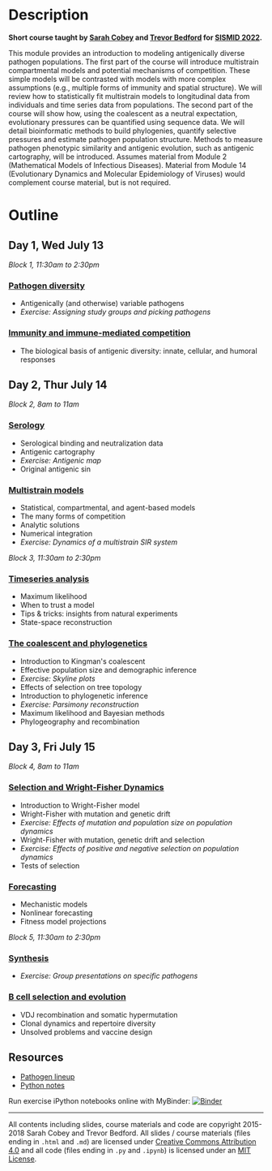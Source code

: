 # Description

**Short course taught by [Sarah Cobey](http://cobeylab.uchicago.edu/) and [Trevor Bedford](http://bedford.io/) for [SISMID 2022](https://si.biostat.washington.edu/suminst/sismid).**

This module provides an introduction to modeling antigenically diverse pathogen populations. The first part of the course will introduce multistrain compartmental models and potential mechanisms of competition. These simple models will be contrasted with models with more complex assumptions (e.g., multiple forms of immunity and spatial structure). We will review how to statistically fit multistrain models to longitudinal data from individuals and time series data from populations. The second part of the course will show how, using the coalescent as a neutral expectation, evolutionary pressures can be quantified using sequence data. We will detail bioinformatic methods to build phylogenies, quantify selective pressures and estimate pathogen population structure. Methods to measure pathogen phenotypic similarity and antigenic evolution, such as antigenic cartography, will be introduced. Assumes material from Module 2 (Mathematical Models of Infectious Diseases). Material from Module 14 (Evolutionary Dynamics and Molecular Epidemiology of Viruses) would complement course material, but is not required.

# Outline

## Day 1, Wed July 13

_Block 1, 11:30am to 2:30pm_

### [Pathogen diversity](pathogens/)

* Antigenically (and otherwise) variable pathogens
* *Exercise: Assigning study groups and picking pathogens*

### [Immunity and immune-mediated competition](immunity/)

* The biological basis of antigenic diversity: innate, cellular, and humoral responses

## Day 2, Thur July 14

_Block 2, 8am to 11am_

### [Serology](serology/)

* Serological binding and neutralization data
* Antigenic cartography
* *Exercise: Antigenic map*
* Original antigenic sin

### [Multistrain models](models/)

* Statistical, compartmental, and agent-based models
* The many forms of competition
* Analytic solutions
* Numerical integration
* *Exercise: Dynamics of a multistrain SIR system*

_Block 3, 11:30am to 2:30pm_

### [Timeseries analysis](timeseries/)

* Maximum likelihood
* When to trust a model
* Tips & tricks: insights from natural experiments
* State-space reconstruction

### [The coalescent and phylogenetics](sequences/)

* Introduction to Kingman's coalescent
* Effective population size and demographic inference
* *Exercise: Skyline plots*
* Effects of selection on tree topology
* Introduction to phylogenetic inference
* *Exercise: Parsimony reconstruction*
* Maximum likelihood and Bayesian methods
* Phylogeography and recombination

## Day 3, Fri July 15

_Block 4, 8am to 11am_

### [Selection and Wright-Fisher Dynamics](selection/)

* Introduction to Wright-Fisher model
* Wright-Fisher with mutation and genetic drift
* *Exercise: Effects of mutation and population size on population dynamics*
* Wright-Fisher with mutation, genetic drift and selection
* *Exercise: Effects of positive and negative selection on population dynamics*
* Tests of selection

### [Forecasting](forecasting/)

* Mechanistic models
* Nonlinear forecasting
* Fitness model projections

_Block 5, 11:30am to 2:30pm_

### [Synthesis](https://github.com/trvrb/sismid/wiki/)

* *Exercise: Group presentations on specific pathogens*

### [B cell selection and evolution](bcells/)

* VDJ recombination and somatic hypermutation
* Clonal dynamics and repertoire diversity
* Unsolved problems and vaccine design

## Resources

* [Pathogen lineup](lineup/)
* [Python notes](python.md)

Run exercise iPython notebooks online with MyBinder: [![Binder](https://mybinder.org/badge_logo.svg)](https://mybinder.org/v2/gh/trvrb/sismid/HEAD)

-----------------------------------

All contents including slides, course materials and code are copyright 2015-2018 Sarah Cobey and Trevor Bedford. All slides / course materials (files ending in `.html` and `.md`) are licensed under [Creative Commons Attribution 4.0](CC-LICENSE.txt) and all code (files ending in `.py` and `.ipynb`) is licensed under an [MIT License](MIT-LICENSE.txt).

